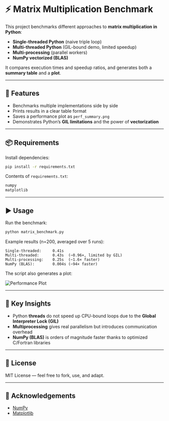 # ⚡ Matrix Multiplication Benchmark

This project benchmarks different approaches to **matrix multiplication in Python**:

- **Single-threaded Python** (naive triple loop)
- **Multi-threaded Python** (GIL-bound demo, limited speedup)
- **Multi-processing** (parallel workers)
- **NumPy vectorized (BLAS)**

It compares execution times and speedup ratios, and generates both a **summary table** and a **plot**.

---

## 🚀 Features
- Benchmarks multiple implementations side by side  
- Prints results in a clear table format  
- Saves a performance plot as `perf_summary.png`  
- Demonstrates Python’s **GIL limitations** and the power of **vectorization**  

---

## 📦 Requirements

Install dependencies:

```bash
pip install -r requirements.txt
```

Contents of `requirements.txt`:
```txt
numpy
matplotlib
```

---

## ▶️ Usage

Run the benchmark:

```bash
python matrix_benchmark.py
```

Example results (n=200, averaged over 5 runs):

```
Single-threaded:     0.41s
Multi-threaded:      0.43s  (~0.96×, limited by GIL)
Multi-processing:    0.25s  (~1.6× faster)
NumPy (BLAS):        0.004s (~94× faster)
```

The script also generates a plot:

![Performance Plot](perf_summary.png)

---

## 🧠 Key Insights
- Python **threads** do not speed up CPU-bound loops due to the **Global Interpreter Lock (GIL)**  
- **Multiprocessing** gives real parallelism but introduces communication overhead  
- **NumPy (BLAS)** is orders of magnitude faster thanks to optimized C/Fortran libraries  

---

## 📜 License
MIT License — feel free to fork, use, and adapt.

---

## 🙌 Acknowledgements
- [NumPy](https://numpy.org/)  
- [Matplotlib](https://matplotlib.org/)  

